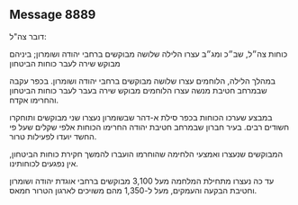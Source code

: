 ## Message 8889

דובר צה"ל:

כוחות צה״ל, שב״כ ומג״ב עצרו הלילה שלושה מבוקשים ברחבי יהודה ושומרון; ביניהם מבוקש שירה לעבר כוחות הביטחון

במהלך הלילה, הלוחמים עצרו שלושה מבוקשים ברחבי יהודה ושומרון. בכפר עקבה שבמרחב חטיבת מנשה עצרו הלוחמים מבוקש שירה בעבר לעבר כוחות הביטחון והחרימו אקדח.

במבצע שערכו הכוחות בכפר סילת א-דהר שבשומרון נעצרו שני מבוקשים ותוחקרו חשודים רבים. בעיר חברון שבמרחב חטיבת יהודה החרימו הכוחות אלפי שקלים שעל פי החשד יועדו לפעילות טרור.

המבוקשים שנעצרו ואמצעי הלחימה שהוחרמו הועברו להמשך חקירת כוחות הביטחון, אין נפגעים לכוחותינו.

עד כה נעצרו מתחילת המלחמה מעל 3,100 מבוקשים ברחבי אוגדת יהודה ושומרון וחטיבת הבקעה והעמקים, מעל ל-1,350 מהם משויכים לארגון הטרור חמאס.

